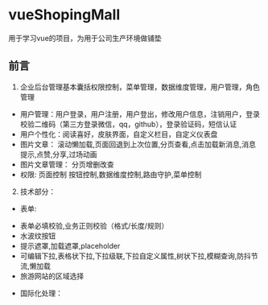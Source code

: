 # vueShopingMall  
用于学习vue的项目，为用于公司生产环境做铺垫

## 前言
1)  企业后台管理基本囊括权限控制，菜单管理，数据维度管理，用户管理，角色管理   
+  用户管理：用户登录，用户注册，用户登出，修改用户信息，注销用户，登录校验二维码（第三方登录微信，qq，github），登录验证码，短信认证  
+  用户个性化：阅读喜好，皮肤界面，自定义栏目，自定义仪表盘  
+  图片文章： 滚动懒加载,页面回退到上次位置,分页查看,点击加载新消息,消息提示,点赞,分享,过场动画  
+  图片文章管理： 分页增删改查  
+  权限: 页面控制 按钮控制,数据维度控制,路由守护,菜单控制  
2)  技术部分：  
+  表单:   
-  表单必填校验,业务正则校验（格式/长度/规则）  
-  水波纹按钮  
-  提示遮罩,加载遮罩,placeholder  
 -  可编辑下拉,表格状下拉,下拉级联,下拉自定义属性,树状下拉,模糊查询,防抖节流,懒加载  
-  旅游网站的区域选择  
+  国际化处理： 

